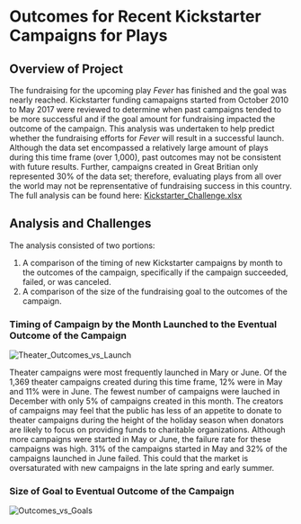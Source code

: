 # Outcomes for Recent Kickstarter Campaigns for Plays
## Overview of Project
The fundraising for the upcoming play _Fever_ has finished and the goal was nearly reached.  Kickstarter funding camapaigns started from October 2010 to May 2017 were reviewed to determine when past campaigns tended to be more successful and if the goal amount for fundraising impacted the outcome of the campaign.  This analysis was undertaken to help predict whether the fundraising efforts for _Fever_ will result in a successful launch.  Although the data set encompassed a relatively large amount of plays during this time frame (over 1,000), past outcomes may not be consistent with future results.  Further, campaigns created in Great Britian only represented 30% of the data set; therefore, evaluating plays from all over the world may not be reprensentative of fundraising success in this country.  The full analysis can be found here:  [Kickstarter_Challenge.xlsx](https://github.com/clevkelz/kickstarter-analysis/files/8882965/Kickstarter_Challenge.xlsx)
## Analysis and Challenges
The analysis consisted of two portions:
1. A comparison of the timing of new Kickstarter campaigns by month to the outcomes of the campaign, specifically if the campaign succeeded, failed, or was canceled.
2. A comparison of the size of the fundraising goal to the outcomes of the campaign.
### Timing of Campaign by the Month Launched to the Eventual Outcome of the Campaign
![Theater_Outcomes_vs_Launch](https://user-images.githubusercontent.com/106293233/173170227-e32ef38f-1a9d-4638-9c46-6c386c2861da.png)

Theater campaigns were most frequently launched in Mary or June.  Of the 1,369 theater campaigns created during this time frame, 12% were in May and 11% were in June.  The fewest number of campaigns were lauched in December with only 5% of campaigns created in this month. The creators of campaigns may feel that the public has less of an appetite to donate to theater campaigns during the height of the holiday season when donators are likely to focus on providing funds to charitable organizations.  Although more campaigns were started in May or June, the failure rate for these campaigns was high.  31% of the campaigns started in May and 32% of the campaigns launched in June failed.  This could that the market is oversaturated with new campaigns in the late spring and early summer.
### Size of Goal to Eventual Outcome of the Campaign
![Outcomes_vs_Goals](https://user-images.githubusercontent.com/106293233/173170193-42e5fa84-a108-49bd-94fd-6fbe7b51ae90.png)
